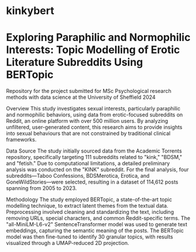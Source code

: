# kinkybert
# Exploring Paraphilic and Normophilic Interests: Topic Modelling of Erotic Literature Subreddits Using BERTopic #
 Repository for the project submitted for MSc Psychological research methods with data science at the University of Sheffield 2024

Overview
This study investigates sexual interests, particularly paraphilic and normophilic behaviors, using data from erotic-focused subreddits on Reddit, an online platform with over 500 million users. By analyzing unfiltered, user-generated content, this research aims to provide insights into sexual behaviours that are not constrained by traditional clinical frameworks.

Data Source
The study initially sourced data from the Academic Torrents repository, specifically targeting 111 subreddits related to "kink," "BDSM," and "fetish." Due to computational limitations, a detailed preliminary analysis was conducted on the "KINK" subreddit. For the final analysis, four subreddits—Taboo Confessions, BDSMerotica, Erotica, and GoneWildStories—were selected, resulting in a dataset of 114,612 posts spanning from 2005 to 2023.

Methodology
The study employed BERTopic, a state-of-the-art topic modelling technique, to extract latent themes from the textual data. Preprocessing involved cleaning and standardizing the text, including removing URLs, special characters, and common Reddit-specific terms. The "all-MiniLM-L6-v2" SentenceTransformer model was used to generate text embeddings, capturing the semantic meaning of the posts. The BERTopic model was then fine-tuned to identify 30 granular topics, with results visualized through a UMAP-reduced 2D projection.
